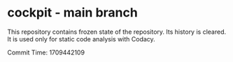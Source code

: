 # cockpit - main branch

This repository contains frozen state of the repository.
Its history is cleared. It is used only for static code
analysis with Codacy.

Commit Time: 1709442109